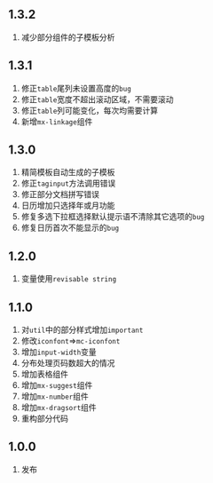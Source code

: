 ## 1.3.2
1. 减少部分组件的子模板分析

## 1.3.1
1. 修正`table`尾列未设置高度的`bug`
2. 修正`table`宽度不超出滚动区域，不需要滚动
3. 修正`table`列可能变化，每次均需要计算
4. 新增`mx-linkage`组件

## 1.3.0
1. 精简模板自动生成的子模板
2. 修正`taginput`方法调用错误
3. 修正部分文档拼写错误
4. 日历增加只选择年或月功能
5. 修复多选下拉框选择默认提示语不清除其它选项的`bug`
6. 修复日历首次不能显示的`bug`

## 1.2.0
1. 变量使用`revisable string`

## 1.1.0
1. 对`util`中的部分样式增加`important`
2. 修改`iconfont`=>`mc-iconfont`
3. 增加`input-width`变量
4. 分布处理页码数超大的情况
5. 增加表格组件
6. 增加`mx-suggest`组件
7. 增加`mx-number`组件
8. 增加`mx-dragsort`组件
9. 重构部分代码

## 1.0.0
1. 发布